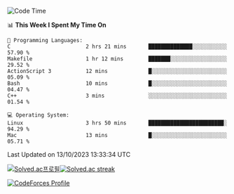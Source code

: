 
<!--START_SECTION:waka-->
![Code Time](http://img.shields.io/badge/Code%20Time-3%2C031%20hrs%2014%20mins-blue)

📊 **This Week I Spent My Time On** 

```text
💬 Programming Languages: 
C                        2 hrs 21 mins       ██████████████░░░░░░░░░░░   57.90 % 
Makefile                 1 hr 12 mins        ███████░░░░░░░░░░░░░░░░░░   29.52 % 
ActionScript 3           12 mins             █░░░░░░░░░░░░░░░░░░░░░░░░   05.09 % 
Bash                     10 mins             █░░░░░░░░░░░░░░░░░░░░░░░░   04.47 % 
C++                      3 mins              ░░░░░░░░░░░░░░░░░░░░░░░░░   01.54 % 

💻 Operating System: 
Linux                    3 hrs 50 mins       ████████████████████████░   94.29 % 
Mac                      13 mins             █░░░░░░░░░░░░░░░░░░░░░░░░   05.71 % 
```


 Last Updated on 13/10/2023 13:33:34 UTC
<!--END_SECTION:waka-->


[![Solved.ac프로필](http://mazassumnida.wtf/api/generate_badge?boj=hckim96)](https://solved.ac/hckim96)[![Solved.ac streak](http://mazandi.herokuapp.com/api?handle=hckim96&theme=dark)](https://solved.ac/hckim96)


[![CodeForces Profile](https://cf.leed.at?id=hckim96)](https://codeforces.com/profile/hckim96)

